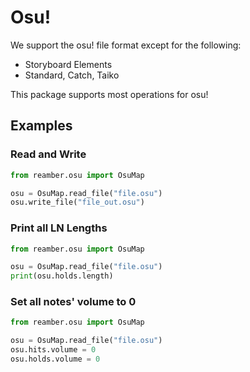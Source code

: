 # Osu!

We support the osu! file format except for the following:

- Storyboard Elements
- Standard, Catch, Taiko

This package supports most operations for osu!

## Examples

### Read and Write

```python
from reamber.osu import OsuMap

osu = OsuMap.read_file("file.osu")
osu.write_file("file_out.osu")
```

### Print all LN Lengths

```python
from reamber.osu import OsuMap

osu = OsuMap.read_file("file.osu")
print(osu.holds.length)
```

### Set all notes' volume to 0

```python
from reamber.osu import OsuMap

osu = OsuMap.read_file("file.osu")
osu.hits.volume = 0
osu.holds.volume = 0
```